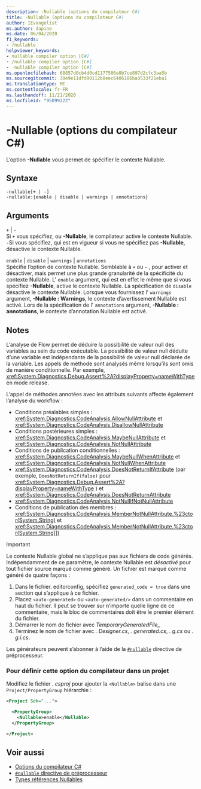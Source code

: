 ```yaml
---
description: -Nullable (options du compilateur C#)
title: -Nullable (options du compilateur C#)
author: IEvangelist
ms.author: dapine
ms.date: 06/04/2020
f1_keywords:
- /nullable
helpviewer_keywords:
- nullable compiler option [C#]
- /nullable compiler option [C#]
- -nullable compiler option [C#]
ms.openlocfilehash: 68857d0cb4d0cd1177506e0b7ce897d2cfc3aa5b
ms.sourcegitcommit: 30e9e11dfd90112b8eec6406186ba3533f21eba1
ms.translationtype: MT
ms.contentlocale: fr-FR
ms.lasthandoff: 11/21/2020
ms.locfileid: "95099222"
---
```

# <a name="-nullable-c-compiler-options"></a>-Nullable (options du compilateur C#)

L’option **-Nullable** vous permet de spécifier le contexte Nullable.

## <a name="syntax"></a>Syntaxe

```console
-nullable[+ | -]
-nullable:{enable | disable | warnings | annotations}
```

## <a name="arguments"></a>Arguments

`+` &#124; `-`  
Si `+` vous spécifiez, ou **-Nullable**, le compilateur active le contexte Nullable. `-`Si vous spécifiez, qui est en vigueur si vous ne spécifiez pas **-Nullable**, désactive le contexte Nullable.

`enable` &#124; `disable` &#124; `warnings` &#124; `annotations`  
Spécifie l’option de contexte Nullable. Semblable à `+` ou `-` , pour activer et désactiver, mais permet une plus grande granularité de la spécificité du contexte Nullable. L' `enable` argument, qui est en effet le même que si vous spécifiez **-Nullable**, active le contexte Nullable. La spécification de `disable` désactive le contexte Nullable. Lorsque vous fournissez l' `warnings` argument, **-Nullable : Warnings**, le contexte d’avertissement Nullable est activé. Lors de la spécification de l' `annotations` argument, **-Nullable : annotations**, le contexte d’annotation Nullable est activé.

## <a name="remarks"></a>Notes

L’analyse de Flow permet de déduire la possibilité de valeur null des variables au sein du code exécutable. La possibilité de valeur null déduite d’une variable est indépendante de la possibilité de valeur null déclarée de la variable. Les appels de méthode sont analysés même lorsqu’ils sont omis de manière conditionnelle. Par exemple, <xref:System.Diagnostics.Debug.Assert%2A?displayProperty=nameWithType> en mode release.

L’appel de méthodes annotées avec les attributs suivants affecte également l’analyse du workflow :

- Conditions préalables simples : <xref:System.Diagnostics.CodeAnalysis.AllowNullAttribute> et <xref:System.Diagnostics.CodeAnalysis.DisallowNullAttribute>
- Conditions postérieures simples : <xref:System.Diagnostics.CodeAnalysis.MaybeNullAttribute> et <xref:System.Diagnostics.CodeAnalysis.NotNullAttribute>
- Conditions de publication conditionnelles : <xref:System.Diagnostics.CodeAnalysis.MaybeNullWhenAttribute> et <xref:System.Diagnostics.CodeAnalysis.NotNullWhenAttribute>
- <xref:System.Diagnostics.CodeAnalysis.DoesNotReturnIfAttribute> (par exemple, `DoesNotReturnIf(false)` pour <xref:System.Diagnostics.Debug.Assert%2A?displayProperty=nameWithType> ) et <xref:System.Diagnostics.CodeAnalysis.DoesNotReturnAttribute>
- <xref:System.Diagnostics.CodeAnalysis.NotNullIfNotNullAttribute>
- Conditions de publication des membres : <xref:System.Diagnostics.CodeAnalysis.MemberNotNullAttribute.%23ctor(System.String)> et <xref:System.Diagnostics.CodeAnalysis.MemberNotNullAttribute.%23ctor(System.String[])>

> [!IMPORTANT]
> Le contexte Nullable global ne s’applique pas aux fichiers de code générés. Indépendamment de ce paramètre, le contexte Nullable est *désactivé* pour tout fichier source marqué comme généré. Un fichier est marqué comme généré de quatre façons :
>
> 1. Dans le fichier. editorconfig, spécifiez `generated_code = true` dans une section qui s’applique à ce fichier.
> 1. Placez `<auto-generated>` ou `<auto-generated/>` dans un commentaire en haut du fichier. Il peut se trouver sur n’importe quelle ligne de ce commentaire, mais le bloc de commentaires doit être le premier élément du fichier.
> 1. Démarrer le nom de fichier avec *TemporaryGeneratedFile_*
> 1. Terminez le nom de fichier avec *. Designer.cs*, *. generated.cs*, *. g.cs* ou *. g.i.cs*.
>
> Les générateurs peuvent s’abonner à l’aide de la [`#nullable`](../preprocessor-directives/preprocessor-nullable.md) directive de préprocesseur.

### <a name="to-set-this-compiler-option-in-a-project"></a>Pour définir cette option du compilateur dans un projet

Modifiez le fichier *. csproj* pour ajouter la `<Nullable>` balise dans une `Project/PropertyGroup` hiérarchie :

```xml
<Project Sdk="...">

  <PropertyGroup>
    <Nullable>enable</Nullable>
  </PropertyGroup>

</Project>
```

## <a name="see-also"></a>Voir aussi

- [Options du compilateur C#](./index.md)
- [`#nullable` directive de préprocesseur](../preprocessor-directives/preprocessor-nullable.md)
- [Types références Nullables](../../nullable-references.md)
